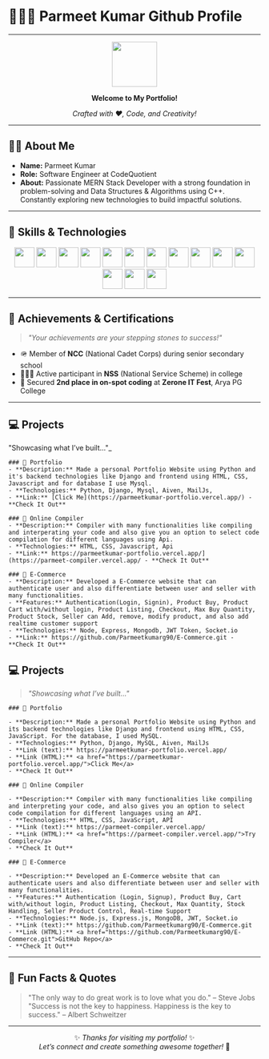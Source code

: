 # 👨‍🎓✨ Parmeet Kumar Github Profile

---
<div align="center">
  
<img src="https://media.giphy.com/media/hvRJCLFzcasrR4ia7z/giphy.gif" width="90"/>

**Welcome to My Portfolio!**

*Crafted with ❤️, Code, and Creativity!*
</div>

---

## 🧑‍💼 About Me

- **Name:** Parmeet Kumar  
- **Role:** Software Engineer at CodeQuotient  
- **About:** Passionate MERN Stack Developer with a strong foundation in problem-solving and Data Structures & Algorithms using C++. Constantly exploring new technologies to build impactful solutions.

---

## 🚀 Skills & Technologies

<div align="center">

<img src="https://img.shields.io/badge/HTML5-E34F26?logo=html5&logoColor=white" height="40"/>
<img src="https://img.shields.io/badge/CSS3-1572B6?logo=css3&logoColor=white" height="40"/>
<img src="https://img.shields.io/badge/JavaScript-F7DF1E?logo=javascript&logoColor=black" height="40"/>
<img src="https://img.shields.io/badge/Tailwind_CSS-38B2AC?logo=tailwind-css&logoColor=white" height="40"/>
<img src="https://img.shields.io/badge/React-61DAFB?logo=react&logoColor=black" height="40"/>
<img src="https://img.shields.io/badge/Node.js-339933?logo=nodedotjs&logoColor=white" height="40"/>
<img src="https://img.shields.io/badge/Express-000000?logo=express&logoColor=white" height="40"/>
<img src="https://img.shields.io/badge/Python-3776AB?logo=python&logoColor=white" height="40"/>
<img src="https://img.shields.io/badge/Django-092E20?logo=django&logoColor=white" height="40"/>
<img src="https://img.shields.io/badge/MySQL-4479A1?logo=mysql&logoColor=white" height="40"/>
<img src="https://img.shields.io/badge/MongoDB-47A248?logo=mongodb&logoColor=white" height="40"/>
<img src="https://img.shields.io/badge/C++-00599C?logo=c%2B%2B&logoColor=white" height="40"/>
<img src="https://img.shields.io/badge/Java-007396?logo=java&logoColor=white" height="40"/>
<img src="https://img.shields.io/badge/Postman-FF6C37?logo=postman&logoColor=white" height="40"/>

</div>


---

## 🏅 Achievements & Certifications

> _"Your achievements are your stepping stones to success!"_

- 🪖 Member of **NCC** (National Cadet Corps) during senior secondary school  
- 🧑‍🤝‍🧑 Active participant in **NSS** (National Service Scheme) in college  
- 🥈 Secured **2nd place in on-spot coding** at **Zerone IT Fest**, Arya PG College

---

## 💻 Projects 
"Showcasing what I’ve built..."_
```
### 🌟 Portfolio
- **Description:** Made a personal Portfolio Website using Python and it's backend technologies like Django and frontend using HTML, CSS, Javascript and for database I use Mysql.
- **Technologies:** Python, Django, Mysql, Aiven, MailJs,
- **Link:** [Click Me](https://parmeetkumar-portfolio.vercel.app/) - **Check It Out**
```

```
### 🌟 Online Compiler
- **Description:** Compiler with many functionalities like compiling and interperating your code and also give you an option to select code compilation for different languages using Api.
- **Technologies:** HTML, CSS, Javascript, Api
- **Link:** https://parmeetkumar-portfolio.vercel.app/](https://parmeet-compiler.vercel.app/ - **Check It Out** 
``` 

``` 
### 🌟 E-Commerce
- **Description:** Developed a E-Commerce website that can authenticate user and also differentiate between user and seller with many functionalities.
- **Features:** Authentication(Login, Signin), Product Buy, Product Cart with/without login, Product Listing, Checkout, Max Buy Quantity, Product Stock, Seller can Add, remove, modify product, and also add realtime customer support
- **Technologies:** Node, Express, Mongodb, JWT Token, Socket.io
- **Link:** https://github.com/Parmeetkumarg90/E-Commerce.git - **Check It Out**
```
## 💻 Projects

> _"Showcasing what I’ve built..."_

```
### 🌟 Portfolio

- **Description:** Made a personal Portfolio Website using Python and its backend technologies like Django and frontend using HTML, CSS, JavaScript. For the database, I used MySQL.
- **Technologies:** Python, Django, MySQL, Aiven, MailJs  
- **Link (text):** https://parmeetkumar-portfolio.vercel.app/
- **Link (HTML):** <a href="https://parmeetkumar-portfolio.vercel.app/">Click Me</a>
- **Check It Out**
```

```
### 🌟 Online Compiler

- **Description:** Compiler with many functionalities like compiling and interpreting your code, and also gives you an option to select code compilation for different languages using an API.
- **Technologies:** HTML, CSS, JavaScript, API  
- **Link (text):** https://parmeet-compiler.vercel.app/
- **Link (HTML):** <a href="https://parmeet-compiler.vercel.app/">Try Compiler</a>
- **Check It Out**
```

```
### 🌟 E-Commerce

- **Description:** Developed an E-Commerce website that can authenticate users and also differentiate between user and seller with many functionalities.
- **Features:** Authentication (Login, Signup), Product Buy, Cart with/without login, Product Listing, Checkout, Max Quantity, Stock Handling, Seller Product Control, Real-time Support  
- **Technologies:** Node.js, Express.js, MongoDB, JWT, Socket.io  
- **Link (text):** https://github.com/Parmeetkumarg90/E-Commerce.git
- **Link (HTML):** <a href="https://github.com/Parmeetkumarg90/E-Commerce.git">GitHub Repo</a>
- **Check It Out**
```

---

## 🌟 Fun Facts & Quotes

> "The only way to do great work is to love what you do." – Steve Jobs  
> "Success is not the key to happiness. Happiness is the key to success." – Albert Schweitzer

---

<div align="center">

✨ _Thanks for visiting my portfolio!_ ✨  
*Let’s connect and create something awesome together!* 🚀

</div>
